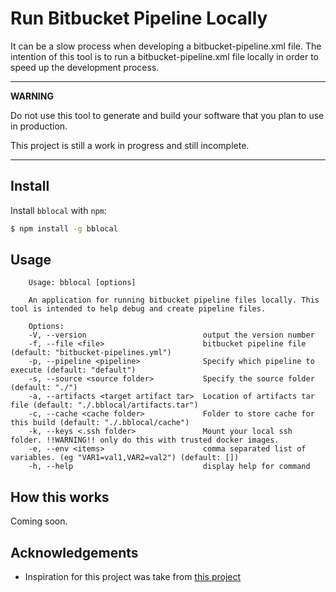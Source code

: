 # Run Bitbucket Pipeline Locally
It can be a slow process when developing a bitbucket-pipeline.xml file.
The intention of this tool is to run a bitbucket-pipeline.xml file locally in order to speed up the development process.

---
**WARNING**

Do not use this tool to generate and build your software that you plan to use in production.

This project is still a work in progress and still incomplete.

---

## Install

Install `bblocal` with `npm`:

```bash
$ npm install -g bblocal
```

## Usage

```
    Usage: bblocal [options]

    An application for running bitbucket pipeline files locally. This tool is intended to help debug and create pipeline files.

    Options:
    -V, --version                          output the version number
    -f, --file <file>                      bitbucket pipeline file (default: "bitbucket-pipelines.yml")
    -p, --pipeline <pipeline>              Specify which pipeline to execute (default: "default")
    -s, --source <source folder>           Specify the source folder (default: "./")
    -a, --artifacts <target artifact tar>  Location of artifacts tar file (default: "./.bblocal/artifacts.tar")
    -c, --cache <cache folder>             Folder to store cache for this build (default: "./.bblocal/cache")
    -k, --keys <.ssh folder>               Mount your local ssh folder. !!WARNING!! only do this with trusted docker images.
    -e, --env <items>                      comma separated list of variables. (eg "VAR1=val1,VAR2=val2") (default: [])
    -h, --help                             display help for command

```

## How this works
Coming soon.

## Acknowledgements 
- Inspiration for this project was take from [this project](https://github.com/mserranom/bbrun)
